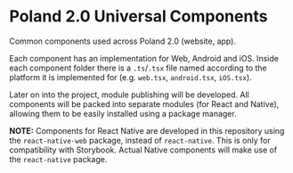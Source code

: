 # Poland 2.0 Universal Components

Common components used across Poland 2.0 (website, app).

Each component has an implementation for Web, Android and iOS. Inside each component folder there is a `.ts`/`.tsx` file named according to the platform it is implemented for (e.g. `web.tsx`, `android.tsx`, `iOS.tsx`).

Later on into the project, module publishing will be developed. All components will be packed into separate modules (for React and Native), allowing them to be easily installed using a package manager.

**NOTE:** Components for React Native are developed in this repository using the `react-native-web` package, instead of `react-native`. This is only for compatibility with Storybook. Actual Native components will make use of the `react-native` package.
